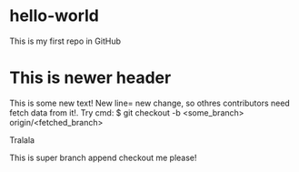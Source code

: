 # hello-world
This is my first repo in GitHub
# This is newer header
This is some new text!
New line= new change, so othres contributors need fetch data from it!.
Try cmd: $ git checkout -b <some_branch> origin/<fetched_branch>

Tralala

This is super branch append
checkout me please!

